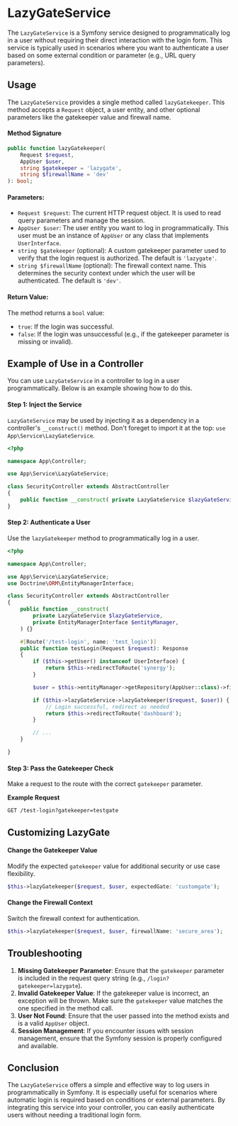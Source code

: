 # LazyGateService

The `LazyGateService` is a Symfony service designed to programmatically log in a user without requiring their direct interaction with the login form. This service is typically used in scenarios where you want to authenticate a user based on some external condition or parameter (e.g., URL query parameters).

## Usage

The `LazyGateService` provides a single method called `lazyGatekeeper`. This method accepts a `Request` object, a user entity, and other optional parameters like the gatekeeper value and firewall name.

#### Method Signature

```php
public function lazyGatekeeper(
    Request $request,
    AppUser $user,
    string $gatekeeper = 'lazygate',
    string $firewallName = 'dev'
): bool;
```

#### Parameters:

- `Request $request`: The current HTTP request object. It is used to read query parameters and manage the session.
- `AppUser $user`: The user entity you want to log in programmatically. This user must be an instance of `AppUser` or any class that implements `UserInterface`.
- `string $gatekeeper` (optional): A custom gatekeeper parameter used to verify that the login request is authorized. The default is `'lazygate'`.
- `string $firewallName` (optional): The firewall context name. This determines the security context under which the user will be authenticated. The default is `'dev'`.

#### Return Value:

The method returns a `bool` value:
- `true`: If the login was successful.
- `false`: If the login was unsuccessful (e.g., if the gatekeeper parameter is missing or invalid).

## Example of Use in a Controller

You can use `LazyGateService` in a controller to log in a user programmatically. Below is an example showing how to do this.

#### **Step 1: Inject the Service**  

`LazyGateService` may be used by injecting it as a dependency in a controller's `__construct()` method.
Don't foreget to import it at the top: `use App\Service\LazyGateService`.

```php
<?php

namespace App\Controller;

use App\Service\LazyGateService;

class SecurityController extends AbstractController
{
    public function __construct( private LazyGateService $lazyGateService ) {}
}
```

#### **Step 2: Authenticate a User**

Use the `lazyGatekeeper` method to programmatically log in a user.  

```php
<?php

namespace App\Controller;

use App\Service\LazyGateService;
use Doctrine\ORM\EntityManagerInterface;

class SecurityController extends AbstractController
{
    public function __construct(
        private LazyGateService $lazyGateService,
        private EntityManagerInterface $entityManager,
    ) {}

    #[Route('/test-login', name: 'test_login')]
    public function testLogin(Request $request): Response
    {
        if ($this->getUser() instanceof UserInterface) {
            return $this->redirectToRoute('synergy');
        }

        $user = $this->entityManager->getRepository(AppUser::class)->find(1234);

        if ($this->lazyGateService->lazyGatekeeper($request, $user)) {
            // Login successful, redirect as needed
            return $this->redirectToRoute('dashboard');
        }

        // ...
    }

}

```

#### **Step 3: Pass the Gatekeeper Check**

Make a request to the route with the correct `gatekeeper` parameter.  

**Example Request**  

```plaintext
GET /test-login?gatekeeper=testgate
```

## **Customizing LazyGate**

#### **Change the Gatekeeper Value**  

Modify the expected `gatekeeper` value for additional security or use case flexibility.  

```php
$this->lazyGatekeeper($request, $user, expectedGate: 'customgate');
```

#### **Change the Firewall Context**  

Switch the firewall context for authentication.  

```php
$this->lazyGatekeeper($request, $user, firewallName: 'secure_area');
```

## Troubleshooting

1. **Missing Gatekeeper Parameter**: Ensure that the `gatekeeper` parameter is included in the request query string (e.g., `/login?gatekeeper=lazygate`).
2. **Invalid Gatekeeper Value**: If the gatekeeper value is incorrect, an exception will be thrown. Make sure the `gatekeeper` value matches the one specified in the method call.
3. **User Not Found**: Ensure that the user passed into the method exists and is a valid `AppUser` object.
4. **Session Management**: If you encounter issues with session management, ensure that the Symfony session is properly configured and available.

## Conclusion

The `LazyGateService` offers a simple and effective way to log users in programmatically in Symfony. It is especially useful for scenarios where automatic login is required based on conditions or external parameters. By integrating this service into your controller, you can easily authenticate users without needing a traditional login form.